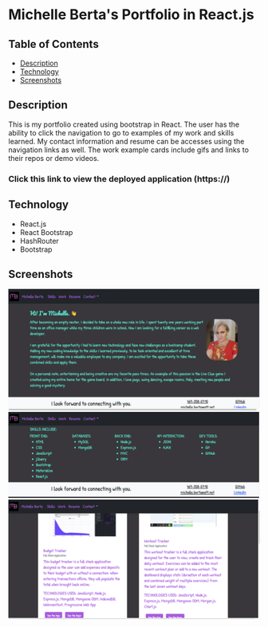 # Michelle Berta's Portfolio in React.js

## Table of Contents
* [Description](#description)
* [Technology](#technology)
* [Screenshots](#screenshots)

## Description
This is my portfolio created using bootstrap in React.  The user has the ability to click the navigation to go to examples of my work and skills learned.  My contact information and resume can be accesses using the navigation links as well.  The work example cards include gifs and links to their repos or demo videos. 

### Click this link to view the deployed application (https://) 

## Technology
* React.js
* React Bootstrap
* HashRouter
* Bootstrap

## Screenshots

![portfolio-react](src/assets/aboutMe.png)
![portfolio-react](src/assets/skills.png)
![portfolio-react](src/assets/workCards.png)

